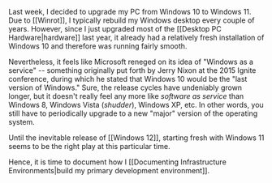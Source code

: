 Last week, I decided to upgrade my PC from Windows 10 to Windows 11. Due to [[Winrot]], I typically rebuild my Windows desktop every couple of years. However, since I just upgraded most of the [[Desktop PC Hardware|hardware]] last year, it already had a relatively fresh installation of Windows 10 and therefore was running fairly smooth.

Nevertheless, it feels like Microsoft reneged on its idea of "Windows as a service" -- something originally put forth by Jerry Nixon at the 2015 Ignite conference, during which he stated that Windows 10 would be the "last version of Windows." Sure, the release cycles have undeniably grown longer, but it doesn't really feel any more like *software as service* than Windows 8, Windows Vista (*shudder*), Windows XP, etc. In other words, you still have to periodically upgrade to a new "major" version of the operating system.

Until the inevitable release of [[Windows 12]], starting fresh with Windows 11 seems to be the right play at this particular time.

Hence, it is time to document how I [[Documenting Infrastructure Environments|build my primary development environment]].
